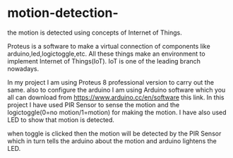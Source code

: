 # motion-detection-
the motion is detected using concepts of Internet of Things.

Proteus is a software to make a virtual connection of components like arduino,led,logictoggle,etc.
All these things make an environment to implement Internet of Things(IoT).
IoT is one of the leading branch nowadays.

In my project I am using Proteus 8 professional version to carry out the same.
also to configure the arduino I am using Arduino software which you all can download from https://www.arduino.cc/en/software this link.
In this project I have used PIR Sensor to sense the motion and the logictoggle(0=no motion/1=motion) for making the motion.
I have also used LED to show that motion is detected.

when toggle is clicked then the motion will be detected by the PIR Sensor which in turn tells the arduino about the motion and arduino lightens the LED.
